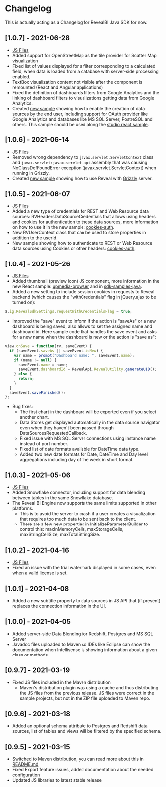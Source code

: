 # Changelog

This is actually acting as a Changelog for RevealBI Java SDK for now.

## [1.0.7] - 2021-06-28
- [JS Files](https://maven.revealbi.io/repository/public/com/infragistics/reveal/sdk/reveal-sdk-distribution/1.0.7/reveal-sdk-distribution-1.0.7-js.zip)
- Added support for OpenStreetMap as the tile provider for Scatter Map visualization
- Fixed list of values displayed for a filter corresponding to a calculated field, when data is loaded from a database with server-side processing enabled.
- TextBox visualization content not visible after the component is remounted (React and Angular applications)
- Fixed the definition of dashboards filters from Google Analytics and the linking of dashboard filters to visualizations getting data from Google Analytics.
- Created [new sample](studio-backend-tomcat) showing how to enable the creation of data sources by the end user, including support for OAuth provider like Google Analytics and databases like MS SQL Server, PostreSQL and others. This sample should be used along the [studio react sample](https://github.com/RevealBi/sdk-samples-react/tree/main/studio).

## [1.0.6] - 2021-06-14
- [JS Files](https://maven.revealbi.io/repository/public/com/infragistics/reveal/sdk/reveal-sdk-distribution/1.0.6/reveal-sdk-distribution-1.0.6-js.zip)
- Removed wrong dependency to `javax.servlet.ServletContext` class and `javax.servlet:javax.servlet-api` assembly that was causing NoClassDefFoundError exception (javax.servlet.ServletContext) when running in Grizzly.
- Created [new sample](upmedia-backend-grizzly) showing how to use Reveal with [Grizzly](https://javaee.github.io/grizzly/) server.

## [1.0.5] - 2021-06-07
- [JS Files](https://maven.revealbi.io/repository/public/com/infragistics/reveal/sdk/reveal-sdk-distribution/1.0.5/reveal-sdk-distribution-1.0.5-js.zip)
- Added a new type of credentials for REST and Web Resource data sources: RVHeadersDataSourceCredentials that allows using headers and cookies for authentication to these data sources, more information on how to use it in the new sample: [cookies-auth](cookies-auth).
- New RVUserContext class that can be used to store properties in addition to the userId.
- New sample showing how to authenticate to REST or Web Resource data sources using Cookies or other headers: [cookies-auth](cookies-auth).

## [1.0.4] - 2021-05-26
- [JS Files](https://maven.revealbi.io/repository/public/com/infragistics/reveal/sdk/reveal-sdk-distribution/1.0.4/reveal-sdk-distribution-1.0.4-js.zip)
- Added thumbnail (preview icon) JS component, more information in the new React sample: [upmedia-browser](https://github.com/RevealBi/sdk-samples-react/blob/main/upmedia-browser/README.md) and in [sdk-samples-java](https://github.com/RevealBi/sdk-samples-java/blob/develop/README.md#returning-the-list-of-dashboards).
- Added a new setting to include session cookies in requests to Reveal backend (which causes the "withCredentials" flag in jQuery.ajax to be turned on):
```javascript
$.ig.RevealSdkSettings.requestWithCredentialsFlag = true;
```
- Improved the "save" event to inform if the action is "saveAs" or a new dashboard is being saved, also allows to set the assigned name and dashboard id. Here sample code that handles the save event and asks for a new name when the dashboard is new or the action is "save as":
```javascript
view.onSave = function(rv, saveEvent) {
  if (saveEvent.saveAs || saveEvent.isNew) {
    var name = prompt("Dashboard name: ", saveEvent.name);
    if (name != null) {
      saveEvent.name = name;
      saveEvent.dashboardId = RevealApi.RevealUtility.generateUID();
    } else {
      return;
    }
  }
  saveEvent.saveFinished();
};
```
- Bug fixes:
  - The first chart in the dashboard will be exported even if you select another chart.
  - Data Stores get displayed automatically in the data source navigator even when they haven't been passed through DataSourcesRequestedCallback.
  - Fixed issue with MS SQL Server connections using instance name instead of port number.
  - Fixed list of date formats available for DateTime data type.
  - Added two new date formats for Date, DateTime and Day level aggregations including day of the week in short format.


## [1.0.3] - 2021-05-06
- [JS Files](https://revealpackages.eastus.cloudapp.azure.com/repository/public/com/infragistics/reveal/sdk/reveal-sdk-distribution/1.0.3/reveal-sdk-distribution-1.0.3-js.zip)
- Added Snowflake connector, including support for data blending between tables in the same Snowflake database.
- The Reveal BI Engine now supports the same limits supported in other platforms.
  - This is to avoid the server to crash if a user creates a visualization that requires too much data to be sent back to the client.
  - There are a few new properties in InitializeParameterBuilder to control this: maxInMemoryCells, maxStorageCells, maxStringCellSize, maxTotalStringSize.

## [1.0.2] - 2021-04-16
- [JS Files](https://revealpackages.eastus.cloudapp.azure.com/repository/public/com/infragistics/reveal/sdk/reveal-sdk-distribution/1.0.2/reveal-sdk-distribution-1.0.2-js.zip)
- Fixed an issue with the trial watermark displayed in some cases, even when a valid license is set.

## [1.0.1] - 2021-04-08
- Added a new subtitle property to data sources in JS API that (if present) replaces the connection information in the UI.

## [1.0.0] - 2021-04-05

- Added server-side Data Blending for Redshift, Postgres and MS SQL Server
- Javadoc files uploaded to Maven so IDEs like Eclipse can show the documentation when Intellisense is showing information about a given class or methods

## [0.9.7] - 2021-03-19

- Fixed JS files included in the Maven distribution
  - Maven's distribution plugin was using a cache and thus distributing the JS files from the previous release. JS files were correct in the sample projects, but not in the ZIP file uploaded to Maven repo.

## [0.9.6] - 2021-03-18

- Added an optional schema attribute to Postgres and Redshift data sources, list of tables and views will be filtered by the specified schema.

## [0.9.5] - 2021-03-15

- Switched to Maven distribution, you can read more about this in [README.md](README.md)
- Fixed Export feature issues, added documentation about the needed configuration
- Updated JS libraries to latest stable release

